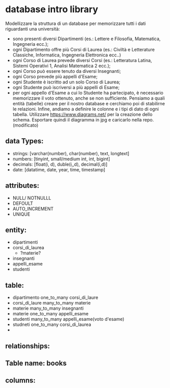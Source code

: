 # database intro library
Modellizzare la struttura di un database per memorizzare tutti i dati riguardanti una università:
- sono presenti diversi Dipartimenti (es.: Lettere e Filosofia, Matematica, Ingegneria ecc.);
- ogni Dipartimento offre più Corsi di Laurea (es.: Civiltà e Letterature Classiche, Informatica, Ingegneria Elettronica ecc..)
- ogni Corso di Laurea prevede diversi Corsi (es.: Letteratura Latina, Sistemi Operativi 1, Analisi Matematica 2 ecc.);
- ogni Corso può essere tenuto da diversi Insegnanti;
- ogni Corso prevede più appelli d'Esame;
- ogni Studente è iscritto ad un solo Corso di Laurea;
- ogni Studente può iscriversi a più appelli di Esame;
- per ogni appello d'Esame a cui lo Studente ha partecipato, è necessario memorizzare il voto ottenuto, anche se non sufficiente.
Pensiamo a quali entità (tabelle) creare per il nostro database e cerchiamo poi di stabilirne le relazioni.
Infine, andiamo a definire le colonne e i tipi di dato di ogni tabella.
Utilizzare https://www.diagrams.net/ per la creazione dello schema.
Esportare quindi il diagramma in jpg e caricarlo nella repo. (modificato) 


## data Types:

- strings: [varchar(number), char(number), text, longtext]
- numbers: [tinyint, small/medium int, int, bigint]
- decimals: [float(i, d), duble(i,,d), decimal(i,d)]
- date: [datatime, date, year, time, timestamp]

## attributes:

- NULL/ NOTNULLL
- DEFOULT
- AUTO_INCREMENT
- UNIQUE

## entity:
- dipartimenti
- corsi_di_laurea
    - ?materie?
- insegnanti
- appelli_esame 
- studenti 


## table:
- dipartimento one_to_many corsi_di_laure
- corsi_di_laure many_to_many materie
- materie many_to_many insegnanti
- materie one_to_many appelli_esame
- studenti many_to_many appelli_esame(voto d'esame)
- studneti one_to_many corsi_di_laurea
- 




## relationships:








## Table name: books
## columns: 


